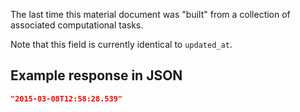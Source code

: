 The last time this material document was "built" from a collection of associated computational tasks.

Note that this field is currently identical to `updated_at`.











## Example response in JSON

```json
"2015-03-08T12:58:28.539"
```

